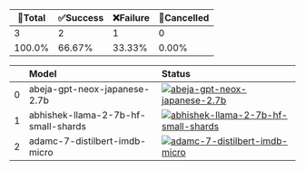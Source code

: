 🚀Total|✅Success|❌Failure|🚫Cancelled|
-----|-------|-------|-------|
3|2|1|0|
100.0%|66.67%|33.33%|0.00%|

|    | Model                               | Status                                                                                                                                                                                                                                                                     |
|---:|:------------------------------------|:---------------------------------------------------------------------------------------------------------------------------------------------------------------------------------------------------------------------------------------------------------------------------|
|  0 | abeja-gpt-neox-japanese-2.7b        | [![abeja-gpt-neox-japanese-2.7b](https://github.com/Konjarla-Vindya/son-azureml-oss-models/actions/workflows/abeja-gpt-neox-japanese-2.7b.yml/badge.svg)](https://github.com/Konjarla-Vindya/son-azureml-oss-models/actions/runs/6109946717/job/16581975259)               |
|  1 | abhishek-llama-2-7b-hf-small-shards | [![abhishek-llama-2-7b-hf-small-shards](https://github.com/Konjarla-Vindya/son-azureml-oss-models/actions/workflows/abhishek-llama-2-7b-hf-small-shards.yml/badge.svg)](https://github.com/Konjarla-Vindya/son-azureml-oss-models/actions/runs/6143705785/job/16667684281) |
|  2 | adamc-7-distilbert-imdb-micro       | [![adamc-7-distilbert-imdb-micro](https://github.com/Konjarla-Vindya/son-azureml-oss-models/actions/workflows/adamc-7-distilbert-imdb-micro.yml/badge.svg)](https://github.com/Konjarla-Vindya/son-azureml-oss-models/actions/runs/6107402262/job/16574323348)             |